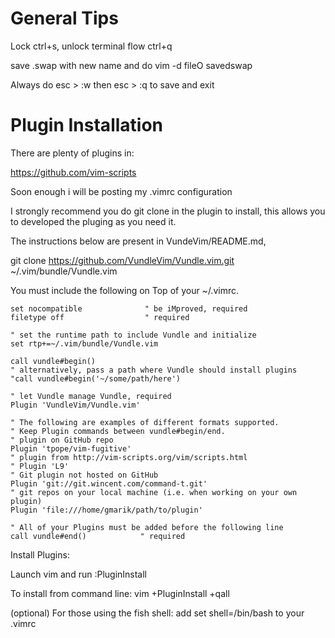 # General Tips

Lock ctrl+s, unlock terminal flow ctrl+q

save .swap with new name and do vim -d fileO savedswap

Always do esc > :w  then esc > :q to save and exit

# Plugin Installation

There are plenty of plugins in:

https://github.com/vim-scripts

Soon enough i will be posting my .vimrc configuration

I strongly recommend you do git clone in the plugin to install, this allows you to developed the pluging as you need it.

The instructions below are present in VundeVim/README.md, 

git clone https://github.com/VundleVim/Vundle.vim.git ~/.vim/bundle/Vundle.vim

You must include the following on Top of your ~/.vimrc.



```vim
set nocompatible              " be iMproved, required
filetype off                  " required

" set the runtime path to include Vundle and initialize
set rtp+=~/.vim/bundle/Vundle.vim

call vundle#begin()
" alternatively, pass a path where Vundle should install plugins
"call vundle#begin('~/some/path/here')

" let Vundle manage Vundle, required
Plugin 'VundleVim/Vundle.vim'

" The following are examples of different formats supported.
" Keep Plugin commands between vundle#begin/end.
" plugin on GitHub repo
Plugin 'tpope/vim-fugitive'
" plugin from http://vim-scripts.org/vim/scripts.html
" Plugin 'L9'
" Git plugin not hosted on GitHub
Plugin 'git://git.wincent.com/command-t.git'
" git repos on your local machine (i.e. when working on your own plugin)
Plugin 'file:///home/gmarik/path/to/plugin'

" All of your Plugins must be added before the following line
call vundle#end()            " required
``` 
Install Plugins:

Launch vim and run :PluginInstall

To install from command line: vim +PluginInstall +qall

(optional) For those using the fish shell: add set shell=/bin/bash to your .vimrc
